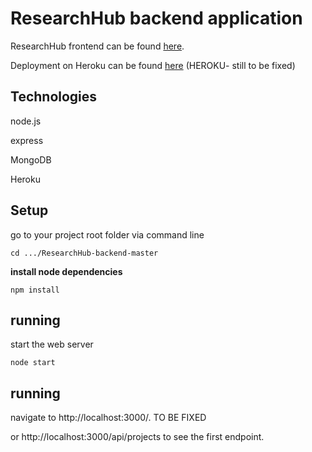 # ResearchHub backend application 

ResearchHub frontend can be found [here](https://github.com/nagam11/ResearchHub-frontend).

Deployment on Heroku can be found [here](https://researchhub-server.herokuapp.com/) 
(HEROKU- still to be fixed)

## Technologies

node.js

express

MongoDB 

Heroku 


## Setup 

go to your project root folder via command line
```
cd .../ResearchHub-backend-master
```

**install node dependencies**

```
npm install
```

## running

start the web server

```
node start
```

## running

navigate to http://localhost:3000/. TO BE FIXED

or http://localhost:3000/api/projects to see the first endpoint.


